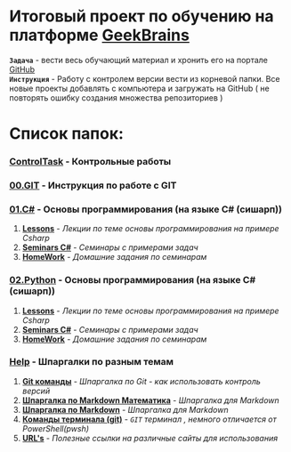 # Итоговый проект по обучению на платформе [GeekBrains](gb.ru)

**`Задача`** - вести весь обучающий материал и хронить его на портале [GitHub](https://github.com/AlexanderMaksaimer/GeekBrainsUniversity)  
**`Инструкция`** - Работу с контролем версии вести из корневой папки. Все новые проекты добавлять с компьютера и загружать на GitHub ( не повторять ошибку создания множества репозиториев )

# Список папок:

### **[ControlTask](ControlTask/)** - Контрольные работы

### **[00.GIT](00.GIT/)** - Инструкция по работе с GIT

### **[01.C#](01.C%23/)** - Основы программирования (на языке C# (сишарп))

1. **[Lessons](01.C%23/Lessons/)** - _Лекции по теме основы программирования на примере Csharp_
2. **[Seminars C#](01.C%23/Seminars%20C%23/)** - _Семинары с примерами задач_
3. **[HomeWork](01.C%23/HomeWork/)** - _Домашние задания по семинарам_

### **[02.Python](02.Python/)** - Основы программирования (на языке C# (сишарп))

1. **[Lessons](02.Python/Lessons/)** - _Лекции по теме основы программирования на примере Csharp_
2. **[Seminars C#](02.Python/Seminars/)** - _Семинары с примерами задач_
3. **[HomeWork](02.Python/HomeWork/)** - _Домашние задания по семинарам_

### **[Help](Help)** - Шпаргалки по разным темам

1. **[Git команды](Help/GIT_help.md)** - _Шпаргалка по Git - как использовать контроль версий_
2. **[Шпаргалка по Markdown Математика](Help/MarkDown%232.md)** - _Шпаргалка для Markdown_
3. **[Шпаргалка по Markdown](Help/MarkDown.md)** - _Шпаргалка для Markdown_
4. **[Команды терминала (git)](Help/ConsoleCom.md)** - _`GIT` терминал , немного отличается от PowerShell(pwsh)_
5. **[URL's](Help/URLHelp.md)** - _Полезные ссылки на различные сайты для использования_